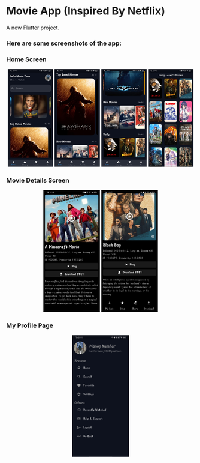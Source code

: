 # Movie App (Inspired By Netflix)

A new Flutter project.

### Here are some screenshots of the app:

### Home Screen
<p align="center">
  <img src="Assets/ScreenShots/movie_s8.jpg" width="24%">
  <img src="Assets/ScreenShots/movie_s1.jpg" width="24%">
  <img src="Assets/ScreenShots/movie_s4.jpg" width="24%">
   <img src="Assets/ScreenShots/movie_s3.jpg" width="24%">
</p>

### Movie Details Screen
<p align="center">
  <img src="Assets/ScreenShots/movie_s5.jpg" width="30%">
  <img src="Assets/ScreenShots/movie_s6.jpg" width="30%">
</p>

### My Profile Page
<p align="center">
  <img src="Assets/ScreenShots/movie_s7.jpg" width="30%">
</p>
